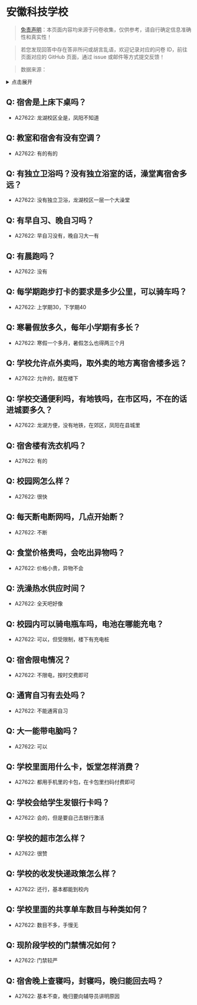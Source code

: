 # 安徽科技学校

> [免责声明](https://colleges.chat/#_3)：本页面内容均来源于问卷收集，仅供参考，请自行确定信息准确性和真实性！

> 若您发现回答中存在答非所问或胡言乱语，欢迎记录对应的问卷 ID，前往页面对应的 GitHub 页面，通过 issue 或邮件等方式提交反馈！

> 数据来源：

<details><summary>点击展开</summary>
<ul>
<li>A27622: 匿名 (2025 年 03 月)</li>
</ul>
</details>

## Q: 宿舍是上床下桌吗？

- A27622: 龙湖校区全是，凤阳不知道

## Q: 教室和宿舍有没有空调？

- A27622: 有的有的

## Q: 有独立卫浴吗？没有独立浴室的话，澡堂离宿舍多远？

- A27622: 没有独立卫浴，龙湖校区一层一个大澡堂

## Q: 有早自习、晚自习吗？

- A27622: 早自习没有，晚自习大一有

## Q: 有晨跑吗？

- A27622: 没有

## Q: 每学期跑步打卡的要求是多少公里，可以骑车吗？

- A27622: 上学期30，下学期40

## Q: 寒暑假放多久，每年小学期有多长？

- A27622: 寒假一个多月，暑假怎么也得两三个月

## Q: 学校允许点外卖吗，取外卖的地方离宿舍楼多远？

- A27622: 允许的，就在楼下

## Q: 学校交通便利吗，有地铁吗，在市区吗，不在的话进城要多久？

- A27622: 龙湖方便，没有地铁，在郊区，凤阳在县城里

## Q: 宿舍楼有洗衣机吗？

- A27622: 有的

## Q: 校园网怎么样？

- A27622: 很快

## Q: 每天断电断网吗，几点开始断？

- A27622: 不断

## Q: 食堂价格贵吗，会吃出异物吗？

- A27622: 价格小贵，异物不会

## Q: 洗澡热水供应时间？

- A27622: 全天吧好像

## Q: 校园内可以骑电瓶车吗，电池在哪能充电？

- A27622: 可以，但受限制，楼下有充电桩

## Q: 宿舍限电情况？

- A27622: 不限电，按时交费即可

## Q: 通宵自习有去处吗？

- A27622: 不能通宵自习

## Q: 大一能带电脑吗？

- A27622: 可以

## Q: 学校里面用什么卡，饭堂怎样消费？

- A27622: 都用手机里的卡包，在卡包里扫码付费即可

## Q: 学校会给学生发银行卡吗？

- A27622: 会的，但是要自己去银行激活

## Q: 学校的超市怎么样？

- A27622: 很赞

## Q: 学校的收发快递政策怎么样？

- A27622: 还行，基本都能到校内

## Q: 学校里面的共享单车数目与种类如何？

- A27622: 数目不多，手慢无

## Q: 现阶段学校的门禁情况如何？

- A27622: 门禁较严

## Q: 宿舍晚上查寝吗，封寝吗，晚归能回去吗？

- A27622: 基本不查，晚归要向辅导员讲明原因

